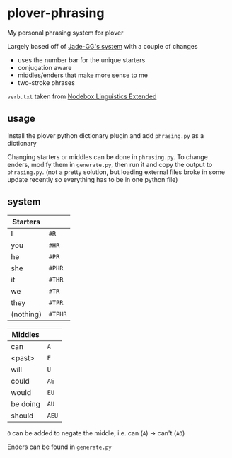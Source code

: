 # plover-phrasing
My personal phrasing system for plover

Largely based off of [Jade-GG's system](https://github.com/Jade-GG/plover_phrasing) with a couple of changes

- uses the number bar for the unique starters
- conjugation aware
- middles/enders that make more sense to me
- two-stroke phrases

`verb.txt` taken from [Nodebox Linguistics Extended](https://github.com/RensaProject/nodebox_linguistics_extended/tree/master/nodebox_linguistics_extended/verb)

## usage

Install the plover python dictionary plugin and add `phrasing.py` as a dictionary

Changing starters or middles can be done in `phrasing.py`. To change enders, modify them in `generate.py`, then run it and copy the output to `phrasing.py`. (not a pretty solution, but loading external files broke in some update recently so everything has to be in one python file)

## system

| Starters | |
| --- | --- |
| I | `#R` |
| you | `#HR` |
| he | `#PR` |
| she | `#PHR` |
| it | `#THR` |
| we | `#TR` |
| they | `#TPR` |
| (nothing) | `#TPHR` |

| Middles | |
| --- | --- |
| can | `A` |
| \<past\> | `E` |
| will | `U` |
| could | `AE` |
| would | `EU` |
| be doing | `AU` |
| should | `AEU` |

`O` can be added to negate the middle, i.e. can (`A`) -> can't (`AO`)

Enders can be found in `generate.py`
